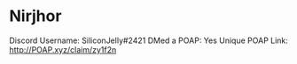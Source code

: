 # Nirjhor

Discord Username: SiliconJelly#2421
DMed a POAP: Yes
Unique POAP Link: http://POAP.xyz/claim/zy1f2n